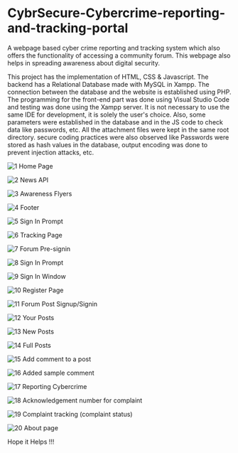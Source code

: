 # CybrSecure-Cybercrime-reporting-and-tracking-portal
A webpage based cyber crime reporting and tracking system which also offers the functionality of accessing a community forum. This webpage also helps in spreading awareness about digital security.

This project has the implementation of HTML, CSS & Javascript. The backend has a Relational Database made with MySQL in Xampp. The connection between the database and the website is established using PHP. The programming for the front-end part was done using Visual Studio Code and testing was done using the Xampp server. It is not necessary to use the same IDE for development, it is solely the user's choice. Also, some parameters were established in the database and in the JS code to check data like passwords, etc. All the attachment files were kept in the same root directory. secure coding practices were also observed like Passwords were stored as hash values in the database, output encoding was done to prevent injection attacks, etc. 

![1](https://github.com/Chinmey-Jain/CybrSecure-Cybercrime-reporting-and-tracking-portal/assets/142082906/1a14905f-b723-423a-b18a-21cdf92659e4)
Home Page

![2](https://github.com/Chinmey-Jain/CybrSecure-Cybercrime-reporting-and-tracking-portal/assets/142082906/f051538e-0077-44b6-8300-3f6eeb5ac791)
News API

![3](https://github.com/Chinmey-Jain/CybrSecure-Cybercrime-reporting-and-tracking-portal/assets/142082906/8d2dc2f3-3897-41de-8d92-33ebe16d3bb9)
Awareness Flyers

![4](https://github.com/Chinmey-Jain/CybrSecure-Cybercrime-reporting-and-tracking-portal/assets/142082906/29bd4dc9-2eb0-4463-bd8f-bfd7f8ceec14)
Footer

![5](https://github.com/Chinmey-Jain/CybrSecure-Cybercrime-reporting-and-tracking-portal/assets/142082906/0fdfb3fb-5736-4e3b-922e-7621c4de1a36)
Sign In Prompt

![6](https://github.com/Chinmey-Jain/CybrSecure-Cybercrime-reporting-and-tracking-portal/assets/142082906/2018c4eb-76af-4388-8244-ca7a6c628b8e)
Tracking Page

![7](https://github.com/Chinmey-Jain/CybrSecure-Cybercrime-reporting-and-tracking-portal/assets/142082906/64c0bf0e-0b85-476a-8162-7f24c076bf6b)
Forum Pre-signin

![8](https://github.com/Chinmey-Jain/CybrSecure-Cybercrime-reporting-and-tracking-portal/assets/142082906/a57072a4-9875-4b2e-8b9d-d7a676fd10cf)
Sign In Prompt

![9](https://github.com/Chinmey-Jain/CybrSecure-Cybercrime-reporting-and-tracking-portal/assets/142082906/d5a2765d-396b-42c3-9908-b53b0dfc0b1d)
Sign In Window

![10](https://github.com/Chinmey-Jain/CybrSecure-Cybercrime-reporting-and-tracking-portal/assets/142082906/df9a26d0-efee-4074-80ed-fd79809ab5c7)
Register Page

![11](https://github.com/Chinmey-Jain/CybrSecure-Cybercrime-reporting-and-tracking-portal/assets/142082906/47d39d25-b48c-47ad-81e6-c9bdf6dadd69)
Forum Post Signup/Signin

![12](https://github.com/Chinmey-Jain/CybrSecure-Cybercrime-reporting-and-tracking-portal/assets/142082906/d81aa86e-45d0-456b-b524-d20b671d0f01)
Your Posts

![13](https://github.com/Chinmey-Jain/CybrSecure-Cybercrime-reporting-and-tracking-portal/assets/142082906/aca0c688-a845-42e9-baf7-3afa9c2f9f48)
New Posts

![14](https://github.com/Chinmey-Jain/CybrSecure-Cybercrime-reporting-and-tracking-portal/assets/142082906/336ad194-d789-458a-9881-4129e3cd167a)
Full Posts

![15](https://github.com/Chinmey-Jain/CybrSecure-Cybercrime-reporting-and-tracking-portal/assets/142082906/8e07c2a5-949c-4c09-86d9-82312f8dd7eb)
Add comment to a post

![16](https://github.com/Chinmey-Jain/CybrSecure-Cybercrime-reporting-and-tracking-portal/assets/142082906/e9a3ff84-5817-49f5-affe-d9be37fa6f99)
Added sample comment

![17](https://github.com/Chinmey-Jain/CybrSecure-Cybercrime-reporting-and-tracking-portal/assets/142082906/1093eb53-5778-4191-8c94-504d115c67bf)
Reporting Cybercrime

![18](https://github.com/Chinmey-Jain/CybrSecure-Cybercrime-reporting-and-tracking-portal/assets/142082906/ac1c5fec-a424-474c-9aa5-d19938381eb7)
Acknowledgement number for complaint

![19](https://github.com/Chinmey-Jain/CybrSecure-Cybercrime-reporting-and-tracking-portal/assets/142082906/e565f81c-aa57-491a-9cc5-0b26ad8efed3)
Complaint tracking (complaint status)

![20](https://github.com/Chinmey-Jain/CybrSecure-Cybercrime-reporting-and-tracking-portal/assets/142082906/4eecfe6c-0e79-4abe-b654-a7c8af99fe7a)
About page

Hope it Helps !!!
